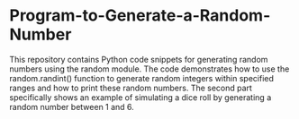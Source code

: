 # Program-to-Generate-a-Random-Number
This repository contains Python code snippets for generating random numbers using the random module.
The code demonstrates how to use the random.randint() function to generate random integers within specified ranges and how to print these random numbers. 
The second part specifically shows an example of simulating a dice roll by generating a random number between 1 and 6.
